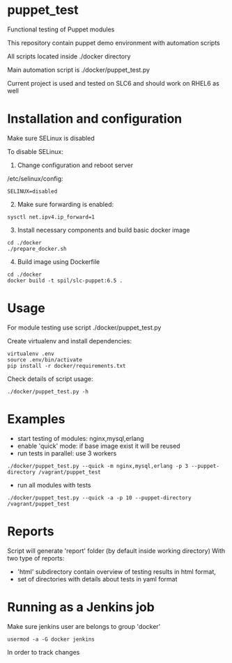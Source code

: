 puppet_test
===========

Functional testing of Puppet modules

This repository contain puppet demo environment with automation scripts

All scripts located inside ./docker directory

Main automation script is ./docker/puppet_test.py

Current project is used and tested on SLC6 and should work on RHEL6 as well 


# Installation and configuration

Make sure SELinux is disabled

To disable SELinux:

1) Change configuration and reboot server

/etc/selinux/config:
```
SELINUX=disabled
```

2) Make sure forwarding is enabled:
```
sysctl net.ipv4.ip_forward=1
```

3) Install necessary components and build basic docker image
```
cd ./docker
./prepare_docker.sh
```

4) Build image using Dockerfile
```
cd ./docker
docker build -t spil/slc-puppet:6.5 .
```

# Usage
For module testing use script ./docker/puppet_test.py

Create virtualenv and install dependencies:
```
virtualenv .env
source .env/bin/activate
pip install -r docker/requirements.txt
```

Check details of script usage:
```
./docker/puppet_test.py -h
```
# Examples
- start testing of modules: nginx,mysql,erlang
- enable 'quick' mode:  if base image exist it will be reused
- run tests in parallel: use 3 workers
```
./docker/puppet_test.py --quick -m nginx,mysql,erlang -p 3 --puppet-directory /vagrant/puppet_test
```

- run all modules with tests
```
./docker/puppet_test.py --quick -a -p 10 --puppet-directory /vagrant/puppet_test
```

# Reports
Script will generate 'report' folder (by default inside working directory)
With two type of reports:
* 'html' subdirectory contain overview of testing results in html format, 
* set of directories with details about tests in yaml format

# Running as a Jenkins job
Make sure jenkins user are belongs to group 'docker'
```
usermod -a -G docker jenkins
```
In order to track changes 
